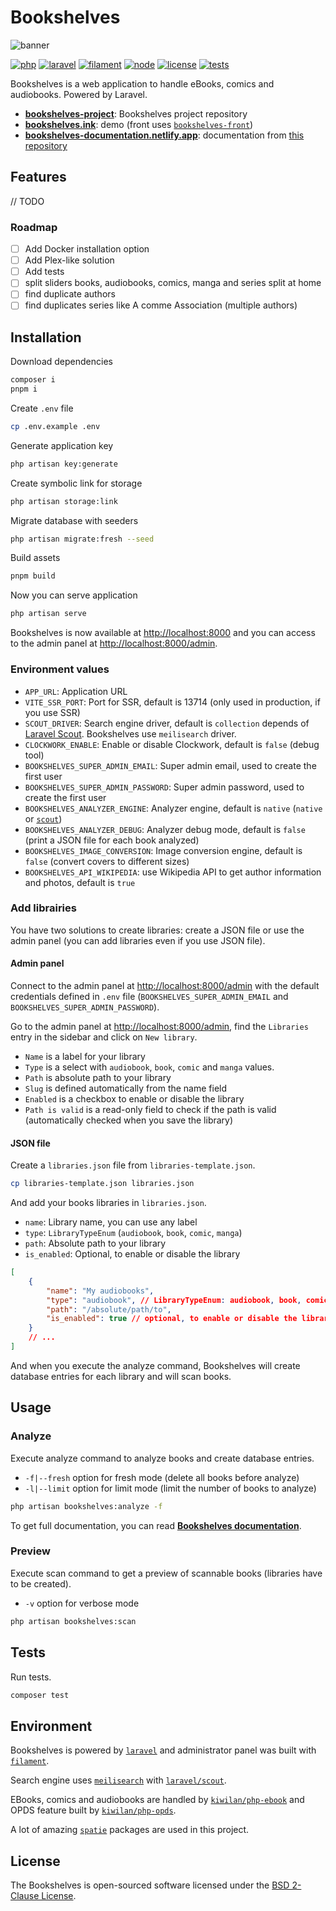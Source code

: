 # **Bookshelves**

![banner](https://raw.githubusercontent.com/bookshelves-project/bookshelves/main/public/vendor/images/banner-github.png)

[![php][php-version-src]][php-version-href]
[![laravel][laravel-version-src]][laravel-version-href]
[![filament][filament-version-src]][filament-version-href]
[![node][node-version-src]][node-version-href]
[![license][license-src]][license-href]
[![tests][tests-src]][tests-href]

Bookshelves is a web application to handle eBooks, comics and audiobooks. Powered by Laravel.

-   [**bookshelves-project**](https://github.com/bookshelves-project): Bookshelves project repository
-   [**bookshelves.ink**](https://bookshelves.ink): demo (front uses [`bookshelves-front`](https://github.com/bookshelves-project/bookshelves-front))
-   [**bookshelves-documentation.netlify.app**](https://bookshelves-documentation.netlify.app): documentation from [this repository](https://github.com/bookshelves-project/bookshelves-docs)

## Features

// TODO

### Roadmap

-   [ ] Add Docker installation option
-   [ ] Add Plex-like solution
-   [ ] Add tests
-   [ ] split sliders books, audiobooks, comics, manga and series split at home
-   [ ] find duplicate authors
-   [ ] find duplicates series like A comme Association (multiple authors)

## Installation

Download dependencies

```bash
composer i
pnpm i
```

Create `.env` file

```bash
cp .env.example .env
```

Generate application key

```bash
php artisan key:generate
```

Create symbolic link for storage

```bash
php artisan storage:link
```

Migrate database with seeders

```bash
php artisan migrate:fresh --seed
```

Build assets

```bash
pnpm build
```

Now you can serve application

```bash
php artisan serve
```

Bookshelves is now available at <http://localhost:8000> and you can access to the admin panel at <http://localhost:8000/admin>.

### Environment values

-   `APP_URL`: Application URL
-   `VITE_SSR_PORT`: Port for SSR, default is 13714 (only used in production, if you use SSR)
-   `SCOUT_DRIVER`: Search engine driver, default is `collection` depends of [Laravel Scout](https://laravel.com/docs/11.x/scout). Bookshelves use `meilisearch` driver.
-   `CLOCKWORK_ENABLE`: Enable or disable Clockwork, default is `false` (debug tool)
-   `BOOKSHELVES_SUPER_ADMIN_EMAIL`: Super admin email, used to create the first user
-   `BOOKSHELVES_SUPER_ADMIN_PASSWORD`: Super admin password, used to create the first user
-   `BOOKSHELVES_ANALYZER_ENGINE`: Analyzer engine, default is `native` (`native` or [`scout`](https://github.com/ewilan-riviere/scout))
-   `BOOKSHELVES_ANALYZER_DEBUG`: Analyzer debug mode, default is `false` (print a JSON file for each book analyzed)
-   `BOOKSHELVES_IMAGE_CONVERSION`: Image conversion engine, default is `false` (convert covers to different sizes)
-   `BOOKSHELVES_API_WIKIPEDIA`: use Wikipedia API to get author information and photos, default is `true`

### Add librairies

You have two solutions to create libraries: create a JSON file or use the admin panel (you can add libraries even if you use JSON file).

#### Admin panel

Connect to the admin panel at <http://localhost:8000/admin> with the default credentials defined in `.env` file (`BOOKSHELVES_SUPER_ADMIN_EMAIL` and `BOOKSHELVES_SUPER_ADMIN_PASSWORD`).

Go to the admin panel at <http://localhost:8000/admin>, find the `Libraries` entry in the sidebar and click on `New library`.

-   `Name` is a label for your library
-   `Type` is a select with `audiobook`, `book`, `comic` and `manga` values.
-   `Path` is absolute path to your library
-   `Slug` is defined automatically from the name field
-   `Enabled` is a checkbox to enable or disable the library
-   `Path is valid` is a read-only field to check if the path is valid (automatically checked when you save the library)

#### JSON file

Create a `libraries.json` file from `libraries-template.json`.

```bash
cp libraries-template.json libraries.json
```

And add your books libraries in `libraries.json`.

-   `name`: Library name, you can use any label
-   `type`: `LibraryTypeEnum` (`audiobook`, `book`, `comic`, `manga`)
-   `path`: Absolute path to your library
-   `is_enabled`: Optional, to enable or disable the library

```json
[
    {
        "name": "My audiobooks",
        "type": "audiobook", // LibraryTypeEnum: audiobook, book, comic, manga
        "path": "/absolute/path/to",
        "is_enabled": true // optional, to enable or disable the library
    }
    // ...
]
```

And when you execute the analyze command, Bookshelves will create database entries for each library and will scan books.

## Usage

### Analyze

Execute analyze command to analyze books and create database entries.

-   `-f|--fresh` option for fresh mode (delete all books before analyze)
-   `-l|--limit` option for limit mode (limit the number of books to analyze)

```bash
php artisan bookshelves:analyze -f
```

To get full documentation, you can read [**Bookshelves documentation**](https://bookshelves-documentation.netlify.app).

### Preview

Execute scan command to get a preview of scannable books (libraries have to be created).

-   `-v` option for verbose mode

```bash
php artisan bookshelves:scan
```

## Tests

Run tests.

```bash
composer test
```

## Environment

Bookshelves is powered by [`laravel`](https://laravel.com/) and administrator panel was built with [`filament`](https://filamentphp.com/).

Search engine uses [`meilisearch`](https://www.meilisearch.com/) with [`laravel/scout`](https://laravel.com/docs/master/scout).

EBooks, comics and audiobooks are handled by [`kiwilan/php-ebook`](https://github.com/kiwilan/php-ebook) and OPDS feature built by [`kiwilan/php-opds`](https://github.com/kiwilan/php-opds).

A lot of amazing [`spatie`](https://spatie.be/) packages are used in this project.

## License

The Bookshelves is open-sourced software licensed under the [BSD 2-Clause License](https://opensource.org/license/bsd-2-clause).

[laravel-version-src]: https://img.shields.io/badge/dynamic/json?label=Laravel&query=require[%27laravel/framework%27]&url=https://raw.githubusercontent.com/bookshelves-project/bookshelves/main/composer.json&color=777bb4&logo=laravel&logoColor=ffffff&labelColor=18181b
[laravel-version-href]: https://laravel.com/
[php-version-src]: https://img.shields.io/badge/dynamic/json?label=PHP&query=require[%27php%27]&url=https://raw.githubusercontent.com/bookshelves-project/bookshelves/main/composer.json&color=777bb4&logo=&logoColor=ffffff&labelColor=18181b
[php-version-href]: https://www.php.net/
[node-version-src]: https://img.shields.io/badge/dynamic/json?label=Node.js&query=engines[%27node%27]&url=https://raw.githubusercontent.com/bookshelves-project/bookshelves/main/package.json&color=777bb4&labelColor=18181b
[node-version-href]: https://nodejs.org/en
[filament-version-src]: https://img.shields.io/badge/dynamic/json?label=Filament&query=require[%27filament/filament%27]&url=https://raw.githubusercontent.com/bookshelves-project/bookshelves/main/composer.json&color=777bb4&logoColor=ffffff&labelColor=18181b
[filament-version-href]: https://filamentphp.com/
[tests-src]: https://img.shields.io/github/actions/workflow/status/bookshelves-project/bookshelves/run-tests.yml?branch=main&label=tests&style=flat-square&colorA=18181B
[tests-href]: https://github.com/bookshelves-project/bookshelves/actions/workflows/ci.yml
[license-src]: https://img.shields.io/github/license/bookshelves-project/bookshelves.svg?style=flat&colorA=18181B&colorB=777bb4
[license-href]: https://github.com/bookshelves-project/bookshelves/blob/main/LICENSE
